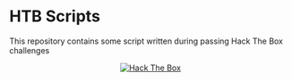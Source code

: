 # HTB Scripts
This repository contains some script written during passing Hack The Box challenges

<p align="center">
<a href="https://www.hackthebox.eu/home/users/profile/139588"><img src="https://www.hackthebox.eu/badge/image/139588" alt="Hack The Box"></a>
</p>